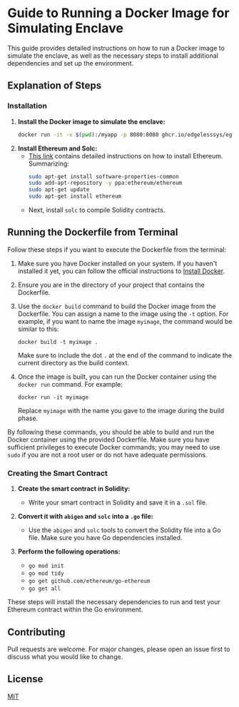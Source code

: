 # Guide to Running a Docker Image for Simulating Enclave

This guide provides detailed instructions on how to run a Docker image to simulate the enclave, as well as the necessary steps to install additional dependencies and set up the environment.

## Explanation of Steps

### Installation 

1. **Install the Docker image to simulate the enclave:**
    ```bash
    docker run -it -v $(pwd):/myapp -p 8080:8080 ghcr.io/edgelesssys/ego-dev
    ```
2. **Install Ethereum and Solc:**
    - [This link](https://stackoverflow.com/questions/47257800/error-when-installing-ethereum-package-ethereum-has-no-installation-candidate) contains detailed instructions on how to install Ethereum. Summarizing:
        ```bash
        sudo apt-get install software-properties-common
        sudo add-apt-repository -y ppa:ethereum/ethereum
        sudo apt-get update
        sudo apt-get install ethereum
        ```
    - Next, install `solc` to compile Solidity contracts.

## Running the Dockerfile from Terminal

Follow these steps if you want to execute the Dockerfile from the terminal:

1. Make sure you have Docker installed on your system. If you haven't installed it yet, you can follow the official instructions to [Install Docker](https://docs.docker.com/get-docker/).

2. Ensure you are in the directory of your project that contains the Dockerfile.

3. Use the `docker build` command to build the Docker image from the Dockerfile. You can assign a name to the image using the `-t` option. For example, if you want to name the image `myimage`, the command would be similar to this:

   ```
   docker build -t myimage .
   ```

   Make sure to include the dot `.` at the end of the command to indicate the current directory as the build context.

4. Once the image is built, you can run the Docker container using the `docker run` command. For example:

   ```
   docker run -it myimage
   ```

   Replace `myimage` with the name you gave to the image during the build phase.

By following these commands, you should be able to build and run the Docker container using the provided Dockerfile. Make sure you have sufficient privileges to execute Docker commands; you may need to use `sudo` if you are not a root user or do not have adequate permissions.



### Creating the Smart Contract

1. **Create the smart contract in Solidity:** 
    - Write your smart contract in Solidity and save it in a `.sol` file.

2. **Convert it with `abigen` and `solc` into a `.go` file:**
    - Use the `abigen` and `solc` tools to convert the Solidity file into a Go file. Make sure you have Go dependencies installed.

3. **Perform the following operations:**
    - `go mod init`
    - `go mod tidy`
    - `go get github.com/ethereum/go-ethereum`
    - `go get all`

These steps will install the necessary dependencies to run and test your Ethereum contract within the Go environment.

## Contributing

Pull requests are welcome. For major changes, please open an issue first to discuss what you would like to change.

## License

[MIT](https://choosealicense.com/licenses/mit/)
